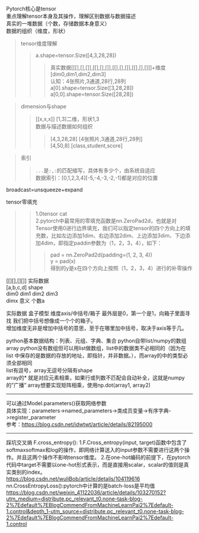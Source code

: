 Pytorch核心是tensor<br>
重点理解tensor本身及其操作，理解区别数据与数据描述<br>
真实的一堆数据（个数，存储数据本身意义）<br>
数据的组织（维度，形状）

>tensor维度理解
>>a.shape=tensor.Size([4,3,28,28])
>>>真实数据[[[],[],[]],[[],[],[]],[[],[],[]],[[],[],[]]]+维度[dim0,dim1,dim2,dim3]<br>
>>>认知：4张照片,3通道,28行,28列<br>
>>>a[0].shape=tensor.Size([3,28,28])<br>
>>>a[0,0].shape=tensor.Size([28,28])

>dimension与shape
>>[[x,x,x]] [1,3]二维，形状1,3<br>
>>数据与描述数据如何组织
>>>[4,3,28,28] [4张照片,3通道,28行,28列]<br>
>>>[4,50,8] [class,student,score]<br>


>索引
>>`...`是`:,:`的匹配缩写，具体有多少个，由系统自适应<br>
>>数据索引：[0,1,2,3,4][-5,-4,-3,-2,-1]都是对应的位置


broadcast=unsqueeze+expand

tensor零填充
>>1.0tensor cat  
>>2.pytorch中最常用的零填充函数是nn.ZeroPad2d，也就是对Tensor使用0进行边界填充，我们可以指定tensor的四个方向上的填充数，比如左边添加1dim、右边添加2dim、上边添加3dim、下边添加4dim，即指定paddin参数为（1，2，3，4），如下：  
>>>pad = nn.ZeroPad2d(padding=(1, 2, 3, 4))  
>>>y = pad(x)  
>>>得到的y是x在四个方向上按照（1，2，3，4）进行的补零操作

[[][],[][]] 实际数据  
[a,b,c,d]   shape  
dim0 dim1 dim2 dim3  
dimx 意义 个数a  


实际数据 盒子模型
维度axis/中括号/箱子 最外层是0，第一个是1，向箱子里面寻找
我们把中括号想像成一个个的箱子。  
增加维度无非是增加中括号的意思，至于在哪里加中括号，取决于axis等于几。  

python基本数据结构：列表、元组、字典、集合
python自带list/numpy的数组array
python没有数组但可以用list做数组，list中的数据类不必相同的（因为在list 中保存的是数据的存放的地址，即指针，并非数据。），而array的中的类型必须全部相同  
list有逗号，array无逗号分隔有shape   
array的* 就是对应元素相乘，如果行或列数不匹配会自动补全，这就是numpy的”广播” 
array想要实现矩阵相乘，使用np.dot(array1, array2)  


***
可以通过Model.parameters()获取网络参数  
具体实现：parameters->named_parameters->类成员变量->有序字典->register_parameter  
参考：https://blog.csdn.net/idwtwt/article/details/82195000

***
踩坑交叉熵
F.cross_entropy():
1.F.Cross_entropy(input, target)函数中包含了softmaxsoftmax和log的操作，即网络计算送入的input参数不需要进行这两个操作。并且这两个操作不影响tensor维度。
2.在one-hot编码的前提下，在pytorch代码中target不需要以one-hot形式表示，而是直接用scalar，scalar的值则是真实类别的index。  
https://blog.csdn.net/wuliBob/article/details/104119616
nn.CrossEntropyLoss():pytorch中计算的是batch-loss是平均值  
https://blog.csdn.net/weixin_41122036/article/details/103270152?utm_medium=distribute.pc_relevant_t0.none-task-blog-2%7Edefault%7EBlogCommendFromMachineLearnPai2%7Edefault-1.control&depth_1-utm_source=distribute.pc_relevant_t0.none-task-blog-2%7Edefault%7EBlogCommendFromMachineLearnPai2%7Edefault-1.control

